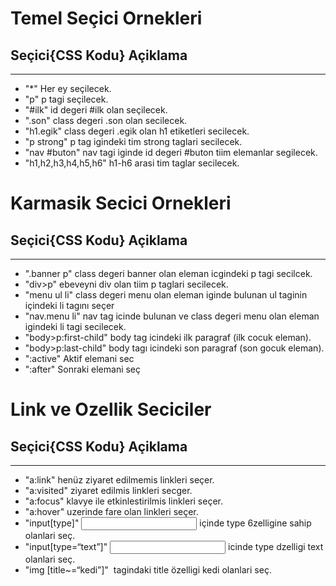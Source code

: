 # Temel Seçici Ornekleri

## Seçici{CSS Kodu}             Açiklama
-------------------------------------------
* "*"                           Her ey seçilecek.
* "p"                           p tagi seçilecek.
* "#ilk"                        id degeri #ilk olan seçilecek.
* ".son"                        class degeri .son olan secilecek.
* "h1.egik"                     class degeri .egik olan h1 etiketleri secilecek.
* "p strong"                    p tag igindeki tim strong taglari secilecek.
* "nav #buton"                  nav tagi iginde id degeri #buton tiim elemanlar segilecek.
* "h1,h2,h3,h4,h5,h6"           h1-h6 arasi tim taglar secilecek.

# Karmasik Secici Ornekleri

## Seçici{CSS Kodu}             Açiklama
-------------------------------------------
* ".banner p"                   class degeri banner olan eleman icgindeki p tagi secilcek.
* "div>p"                       ebeveyni div olan tiim p taglari secilecek.
* "menu ul li"                  class degeri menu olan eleman iginde bulunan ul taginin içindeki li tagını seçer
* "nav.menu li"                 nav tag icinde bulunan ve class degeri menu olan eleman igindeki li tagi secilecek.
* "body>p:first-child"          body tag icindeki ilk paragraf (ilk cocuk eleman).
* "body>p:last-child"           body tagı icindeki son paragraf (son gocuk eleman).
* ":active"                     Aktif elemani sec
* ":after"                      Sonraki elemani seç


# Link ve Ozellik Seciciler

## Seçici{CSS Kodu}             Açiklama
-------------------------------------------
* "a:link"                      henüz ziyaret edilmemis linkleri seçer.
* "a:visited"                   ziyaret edilmis linkleri secger.
* "a:focus"                     klavye ile etkinlestirilmis linkleri seçer.
* "a:hover"                     uzerinde fare olan linkleri seçer.
* "input[type]"                 <input> içinde type 6zelligine sahip olanlari seç.
* "input[type=“text”]"          <input> icinde type dzelligi text olanlari seç.
* "img [title~=“kedi”]"         <img> tagindaki title özelligi kedi olanlari seç.

 
 

 

 

 
 
 